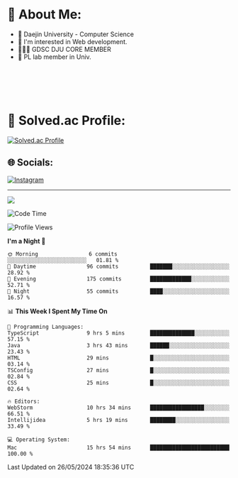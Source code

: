 # 💫 About Me:

<ul>
 <li> 🏫 Daejin University - Computer Science </li>
 <li> 👀 I'm interested in Web development.</li>
 <li> 🧑🏻‍💻 GDSC DJU CORE MEMBER </li>
 <li> 🧪 PL lab member in Univ. </li>
</ul>


<br><br>





<br>

# 💯 Solved.ac Profile: 
[![Solved.ac Profile](http://mazassumnida.wtf/api/v2/generate_badge?boj=jieunsse)](https://solved.ac/jieunsse/)
<br>


## 🌐 Socials:
[![Instagram](https://img.shields.io/badge/Instagram-%23E4405F.svg?logo=Instagram&logoColor=white)](https://instagram.com/jieunsse) 

---

[![](https://visitcount.itsvg.in/api?id=Jayden&label=Profile%20Views&color=3&icon=7&pretty=true)](https://visitcount.itsvg.in)


<!-- Proudly created with GPRM ( https://gprm.itsvg.in ) -->


<!--START_SECTION:waka-->
![Code Time](http://img.shields.io/badge/Code%20Time-473%20hrs%2016%20mins-blue)

![Profile Views](http://img.shields.io/badge/Profile%20Views-10-blue)

**I'm a Night 🦉** 

```text
🌞 Morning                6 commits           ░░░░░░░░░░░░░░░░░░░░░░░░░   01.81 % 
🌆 Daytime                96 commits          ███████░░░░░░░░░░░░░░░░░░   28.92 % 
🌃 Evening                175 commits         █████████████░░░░░░░░░░░░   52.71 % 
🌙 Night                  55 commits          ████░░░░░░░░░░░░░░░░░░░░░   16.57 % 
```


📊 **This Week I Spent My Time On** 

```text
💬 Programming Languages: 
TypeScript               9 hrs 5 mins        ██████████████░░░░░░░░░░░   57.15 % 
Java                     3 hrs 43 mins       ██████░░░░░░░░░░░░░░░░░░░   23.43 % 
HTML                     29 mins             █░░░░░░░░░░░░░░░░░░░░░░░░   03.14 % 
TSConfig                 27 mins             █░░░░░░░░░░░░░░░░░░░░░░░░   02.84 % 
CSS                      25 mins             █░░░░░░░░░░░░░░░░░░░░░░░░   02.64 % 

🔥 Editors: 
WebStorm                 10 hrs 34 mins      █████████████████░░░░░░░░   66.51 % 
Intellijidea             5 hrs 19 mins       ████████░░░░░░░░░░░░░░░░░   33.49 % 

💻 Operating System: 
Mac                      15 hrs 54 mins      █████████████████████████   100.00 % 
```


 Last Updated on 26/05/2024 18:35:36 UTC
<!--END_SECTION:waka-->
